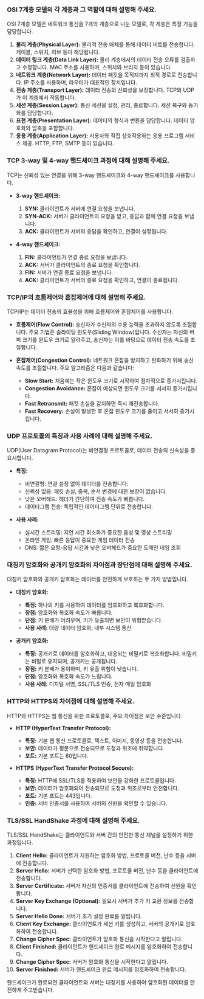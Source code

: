 ### OSI 7계층 모델의 각 계층과 그 역할에 대해 설명해 주세요.

OSI 7계층 모델은 네트워크 통신을 7개의 계층으로 나눈 모델로, 각 계층은 특정 기능을 담당합니다.

1. **물리 계층(Physical Layer):** 물리적 전송 매체를 통해 데이터 비트를 전송합니다. 케이블, 스위치, 허브 등이 해당됩니다.
2. **데이터 링크 계층(Data Link Layer):** 물리 계층에서의 데이터 전송 오류를 검출하고 수정합니다. MAC 주소를 사용하며, 스위치와 브리지 등이 있습니다.
3. **네트워크 계층(Network Layer):** 데이터 패킷을 목적지까지 최적 경로로 전송합니다. IP 주소를 사용하며, 라우터가 대표적인 장치입니다.
4. **전송 계층(Transport Layer):** 데이터 전송의 신뢰성을 보장합니다. TCP와 UDP가 이 계층에서 작동합니다.
5. **세션 계층(Session Layer):** 통신 세션을 설정, 관리, 종료합니다. 세션 복구와 동기화를 담당합니다.
6. **표현 계층(Presentation Layer):** 데이터의 형식과 변환을 담당합니다. 데이터 암호화와 압축을 포함합니다.
7. **응용 계층(Application Layer):** 사용자와 직접 상호작용하는 응용 프로그램 서비스 제공. HTTP, FTP, SMTP 등이 있습니다.


### TCP 3-way 및 4-way 핸드셰이크 과정에 대해 설명해 주세요.

TCP는 신뢰성 있는 연결을 위해 3-way 핸드셰이크와 4-way 핸드셰이크를 사용합니다.

- **3-way 핸드셰이크:**
    
    1. **SYN:** 클라이언트가 서버에 연결 요청을 보냅니다.
    2. **SYN-ACK:** 서버가 클라이언트의 요청을 받고, 응답과 함께 연결 요청을 보냅니다.
    3. **ACK:** 클라이언트가 서버의 응답을 확인하고, 연결이 설정됩니다.
- **4-way 핸드셰이크:**
    
    1. **FIN:** 클라이언트가 연결 종료 요청을 보냅니다.
    2. **ACK:** 서버가 클라이언트의 종료 요청을 확인합니다.
    3. **FIN:** 서버가 연결 종료 요청을 보냅니다.
    4. **ACK:** 클라이언트가 서버의 종료 요청을 확인하고, 연결이 종료됩니다.

### TCP/IP의 흐름제어와 혼잡제어에 대해 설명해 주세요.

TCP/IP는 데이터 전송의 효율성을 위해 흐름제어와 혼잡제어를 사용합니다.

- **흐름제어(Flow Control):** 송신자가 수신자의 수용 능력을 초과하지 않도록 조절합니다. 주요 기법은 슬라이딩 윈도우(Sliding Window)입니다. 수신자는 자신의 버퍼 크기를 윈도우 크기로 알려주고, 송신자는 이를 바탕으로 데이터 전송 속도를 조절합니다.
    
- **혼잡제어(Congestion Control):** 네트워크 혼잡을 방지하고 완화하기 위해 송신 속도를 조절합니다. 주요 알고리즘은 다음과 같습니다:
    
    - **Slow Start:** 처음에는 작은 윈도우 크기로 시작하여 점차적으로 증가시킵니다.
    - **Congestion Avoidance:** 혼잡이 예상되면 윈도우 크기를 서서히 증가시킵니다.
    - **Fast Retransmit:** 패킷 손실을 감지하면 즉시 재전송합니다.
    - **Fast Recovery:** 손실이 발생한 후 혼잡 윈도우 크기를 줄이고 서서히 증가시킵니다.


### UDP 프로토콜의 특징과 사용 사례에 대해 설명해 주세요.

UDP(User Datagram Protocol)는 비연결형 프로토콜로, 데이터 전송의 신속성을 중요시합니다.

- **특징:**
    
    - 비연결형: 연결 설정 없이 데이터를 전송합니다.
    - 신뢰성 없음: 패킷 손실, 중복, 순서 변경에 대한 보장이 없습니다.
    - 낮은 오버헤드: 헤더가 간단하여 전송 속도가 빠릅니다.
    - 데이터그램 전송: 독립적인 데이터그램 단위로 전송합니다.
- **사용 사례:**
    
    - 실시간 스트리밍: 지연 시간 최소화가 중요한 음성 및 영상 스트리밍
    - 온라인 게임: 빠른 응답이 중요한 게임 데이터 전송
    - DNS: 짧은 요청-응답 시간과 낮은 오버헤드가 중요한 도메인 네임 조회


### 대칭키 암호화와 공개키 암호화의 차이점과 장단점에 대해 설명해 주세요.

대칭키 암호화와 공개키 암호화는 데이터를 안전하게 보호하는 두 가지 방법입니다.

- **대칭키 암호화:**
    
    - **특징:** 하나의 키를 사용하여 데이터를 암호화하고 복호화합니다.
    - **장점:** 암호화와 복호화 속도가 빠릅니다.
    - **단점:** 키 분배가 어려우며, 키가 유출되면 보안이 위협받습니다.
    - **사용 사례:** 대량 데이터 암호화, 내부 시스템 통신
- **공개키 암호화:**
    
    - **특징:** 공개키로 데이터를 암호화하고, 대응되는 비밀키로 복호화합니다. 비밀키는 비밀로 유지되며, 공개키는 공개됩니다.
    - **장점:** 키 분배가 용이하며, 키 유출 위험이 낮습니다.
    - **단점:** 암호화와 복호화 속도가 느립니다.
    - **사용 사례:** 디지털 서명, SSL/TLS 인증, 전자 메일 암호화




### HTTP와 HTTPS의 차이점에 대해 설명해 주세요.

 HTTP와 HTTPS는 웹 통신을 위한 프로토콜로, 주요 차이점은 보안 수준입니다.

- **HTTP (HyperText Transfer Protocol):**
    
    - **특징:** 기본 웹 통신 프로토콜로, 텍스트, 이미지, 동영상 등을 전송합니다.
    - **보안:** 데이터가 평문으로 전송되므로 도청과 위조에 취약합니다.
    - **포트:** 기본 포트는 80입니다.
- **HTTPS (HyperText Transfer Protocol Secure):**
    
    - **특징:** HTTP에 SSL/TLS를 적용하여 보안을 강화한 프로토콜입니다.
    - **보안:** 데이터가 암호화되어 전송되므로 도청과 위조로부터 안전합니다.
    - **포트:** 기본 포트는 443입니다.
    - **인증:** 서버 인증서를 사용하여 서버의 신원을 확인할 수 있습니다.


### TLS/SSL HandShake 과정에 대해 설명해 주세요.

TLS/SSL HandShake는 클라이언트와 서버 간의 안전한 통신 채널을 설정하기 위한 과정입니다.

1. **Client Hello:** 클라이언트가 지원하는 암호화 방법, 프로토콜 버전, 난수 등을 서버에 전송합니다.
2. **Server Hello:** 서버가 선택한 암호화 방법, 프로토콜 버전, 난수 등을 클라이언트에 전송합니다.
3. **Server Certificate:** 서버가 자신의 인증서를 클라이언트에 전송하여 신원을 확인합니다.
4. **Server Key Exchange (Optional):** 필요시 서버가 추가 키 교환 정보를 전송합니다.
5. **Server Hello Done:** 서버가 초기 설정 완료를 알립니다.
6. **Client Key Exchange:** 클라이언트가 세션 키를 생성하고, 서버의 공개키로 암호화하여 전송합니다.
7. **Change Cipher Spec:** 클라이언트가 암호화 통신을 시작한다고 알립니다.
8. **Client Finished:** 클라이언트가 핸드셰이크 완료 메시지를 암호화하여 전송합니다.
9. **Change Cipher Spec:** 서버가 암호화 통신을 시작한다고 알립니다.
10. **Server Finished:** 서버가 핸드셰이크 완료 메시지를 암호화하여 전송합니다.

핸드셰이크가 완료되면 클라이언트와 서버는 대칭키를 사용하여 암호화된 데이터를 안전하게 주고받습니다.